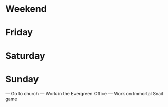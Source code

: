 # Weekend

# Friday

# Saturday

# Sunday
— Go to church
— Work in the Evergreen Office
— Work on Immortal Snail game